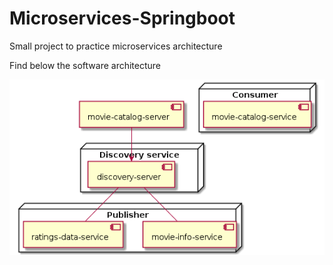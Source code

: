 # Microservices-Springboot
Small project to practice microservices architecture

Find below the software architecture

![services-class-diagram](assets/services-class-diagram.png)
